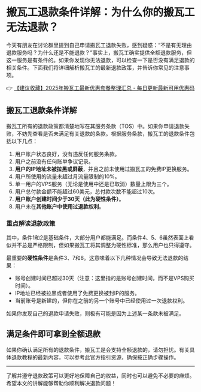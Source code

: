 # 搬瓦工退款条件详解：为什么你的搬瓦工无法退款？

今天有朋友在讨论群里提到自己申请搬瓦工退款失败，感到疑惑：“不是有无理由退款服务吗？为什么还是不能退款？”事实上，搬瓦工确实提供全额退款服务，但这一服务是有条件的。如果你发现你无法退款，可以检查一下是否没有满足退款的相关条件。下面我们将详细解析搬瓦工的最新退款政策，并告诉你常见的注意事项。

👉 [【建议收藏】2025年搬瓦工最新优惠套餐整理汇总 - 每日更新最新可用优惠码](https://bit.ly/banwagon)

## 搬瓦工退款条件详解

搬瓦工所有的退款政策都清楚地写在其服务条款（TOS）中。如果你申请退款失败，不妨先查看是否未满足有关退款的条款。根据服务条款，搬瓦工的退款条件包括以下几点：

1. 用户账户状态良好，没有违反任何服务条款。
2. 用户之前没有任何账单争议记录。
3. **用户的IP地址未被拉黑或屏蔽**，并且之前未使用过搬瓦工的免费IP更换服务。
4. 用户所使用的流量未超过月流量限制的10%。
5. 单一用户的VPS服务（无论是使用中还是已取消）数量上限为三个。
6. 用户总付款金额不能超过60美元，总付款次数不能超过10次。
7. **用户账户创建时间少于30天（此为硬性条件）**。
8. 用户未在**其他账户中使用过退款权利**。

### 重点解读退款政策

其中，条件1和2是基础条件，大部分用户都能满足。而条件4、5、6虽然表面上看似并不总是严格限制，但如果搬瓦工将其调整为硬性标准，那么用户也只得遵守。

最重要的**硬性条件**是条件3、7和8。这意味着以下几种情况会导致无法退款的结果：

- 账号创建时间已超过30天（注意：这里指的是账号创建时间，而不是VPS购买时间）。
- IP地址已经被拉黑或者使用了免费更换被封IP的服务。
- 当前账号是新建的，但你在之前的另一个账号中已经使用过一次退款权利。

如果你发现自己的退款申请失败，则极有可能是因为上述某一条款未被满足。

## 满足条件即可拿到全额退款

如果你确认满足所有的退款条件，搬瓦工是会支持全额退款的，请勿担忧。有关具体退款教程的最新内容，可以参考此官方指引资源，确保按正确步骤操作。

---

了解并遵守退款政策可以更好地保障自己的权益，同时也可以避免不必要的麻烦。希望本文的讲解能够帮助你顺利解决退款问题！